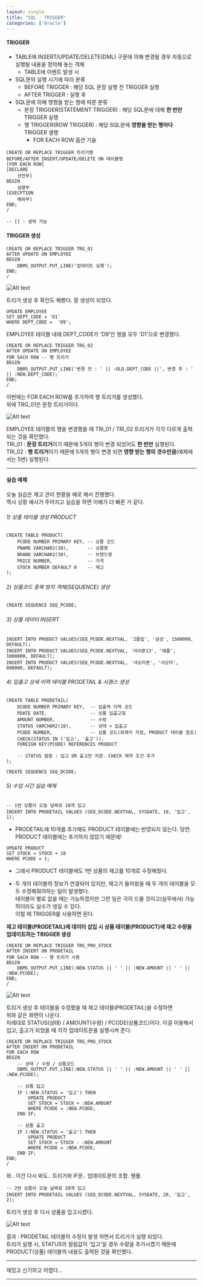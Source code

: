 ```yaml
---
layout: single
title: "SQL - TRIGGER"
categories: ['Oracle']
---
```


#### TRIGGER
* TABLE에 INSERT/UPDATE/DELETE(DML) 구문에 의해 변경될 경우 자동으로 실행될 내용을 정의해 놓는 객체
    * TABLE에 이벤트 발생 시
* SQL문의 실행 시기에 따라 분류
    * BEFORE TRIGGER : 해당 SQL 문장 실행 전 TRIGGER 실행
    * AFTER TRIGGER : 실행 후 
* SQL문에 의해 영향을 받는 행에 따른 분류
    * 문장 TRIGGER(STATEMENT TRIGGER) : 해당 SQL문에 대해 **한 번만** TRIGGER 실행
    * 행 TRIGGER(ROW TRIGGER) : 해당 SQL문에 **영향을 받는 행마다** TRIGGER 샐행
        * FOR EACH ROW 옵션 기술   
    
```
CREATE OR REPLACE TRIGGER 트리거명
BEFORE/AFTER INSERT/UPDATE/DELETE ON 테이블명
[FOR EACH ROW]
[DECLARE
    선언부]
BEGIN
    실행부
[EXECPTION
    예외부]
END;
/

-- [] : 생략 가능
```

#### TRIGGER 생성   
   
```
CREATE OR REPLACE TRIGGER TRG_01
AFTER UPDATE ON EMPLOYEE
BEGIN
    DBMS_OUTPUT.PUT_LINE('업데이트 실행');
END;
/
```   
   
![Alt text](/assets/images/oracle/trigger01.jpg)  
   
트리거 생성 후 확인도 해봤다. 잘 생성이 되었다.   
   
```
UPDATE EMPLOYEE
SET DEPT_CODE = 'D1'
WHERE DEPT_CODE =  'D9';
```
   
EMPLOYEE 테이블 내에 DEPT_CODE가 'D9'인 행을 모두 'D1'으로 변경했다.   
   
```
CREATE OR REPLACE TRIGGER TRG_02
AFTER UPDATE ON EMPLOYEE
FOR EACH ROW -- 행 트리거
BEGIN
    DBMS_OUTPUT.PUT_LINE('변경 전 : ' || :OLD.DEPT_CODE ||', 변경 후 : ' || :NEW.DEPT_CODE);
END;
/
```   
   
이번에는 FOR EACH ROW를 추가하여 행 트리거를 생성했다.   
위에 TRG_01은 문장 트리거이다.   
   
![Alt text](/assets/images/oracle/trigger02.jpg)  
   
EMPLOYEE 테이블의 행을 변경했을 때 TRI_01 / TRI_02 트리거가 각각 다르게 출력되는 것을 확인했다.   
TRI_01 : **문장 트리거**이기 때문에 5개의 행이 변경 되었어도 **한 번만** 실행된다.   
TRI_02 : **행 트리거**이기 때문에 5개의 행이 변경 되면 **영향 받는 행의 갯수만큼**(예제에서는 5번) 실행된다.   
   
***

#### 실습 예제
오늘 실습은 재고 관리 현황을 예로 해서 진행했다.   
역시 상황 예시가 주어지고 실습을 하면 이해가 더 빠른 거 같다.   
   
###### 1) 상품 테이블 생성 PRODUCT
```
CREATE TABLE PRODUCT(
    PCODE NUMBER PRIMARY KEY, -- 상품 코드
    PNAME VARCHAR2(30),       -- 상품명
    BRAND VARCHAR2(30),       -- 브랜드명
    PRICE NUMBER,             -- 가격
    STOCK NUMBER DEFAULT 0    -- 재고
);
```   
   
###### 2) 상품코드 중복 방지 객체(SEQUENCE) 생성
```
CREATE SEQUENCE SEQ_PCODE;
```   
   
###### 3) 상품 데이터 INSERT
```
INSERT INTO PRODUCT VALUES(SEQ_PCODE.NEXTVAL, 'Z플립', '삼성', 1500000, DEFAULT);
INSERT INTO PRODUCT VALUES(SEQ_PCODE.NEXTVAL, '아이폰13', '애플', 1000000, DEFAULT);
INSERT INTO PRODUCT VALUES(SEQ_PCODE.NEXTVAL, '샤오미폰', '샤오미', 800000, DEFAULT);
```
   
###### 4) 입출고 상세 이력 테이블 PRODETAIL & 시퀀스 생성
```
CREATE TABLE PRODETAIL(
    DCODE NUMBER PRIMARY KEY,  -- 입출력 이력 코드
    PDATE DATE,                -- 상품 입출고일
    AMOUNT NUMBER,             -- 수량
    STATUS VARCHAR2(10),       -- 상태 > 입출고
    PCODE NUMBER,              -- 상품 코드(외래키 지정, PRODUCT 테이블 참조)
    CHECK(STATUS IN ('입고', '출고')),
    FOREIGN KEY(PCODE) REFERENCES PRODUCT

    -- STATUS 컬럼 : 입고 OR 출고만 저장. CHECK 제약 조건 추가
);

CREATE SEQUENCE SEQ_DCODE;
```   
   
###### 5) 수업 시간 실습 예제
   
```
-- 1번 상품이 오늘 날짜로 10개 입고
INSERT INTO PRODETAIL VALUES (SEQ_DCODE.NEXTVAL, SYSDATE, 10, '입고', 1);
```   
   
* PRODETAIL에 10개를 추가해도 PRODUCT 테이블에는 반영되지 않는다. 당연.   
PRODUCT 테이블에는 추가하지 않았기 때문에!   
   
```
UPDATE PRODUCT
SET STOCK = STOCK + 10
WHERE PCODE = 1;
```   
   
* 그래서 PRODUCT 테이블에도 1번 상품의 재고를 10개로 수정해줬다.   
   
* 두 개의 테이블의 정보가 연결되어 있지만, 재고가 들어왔을 때 두 개의 테이블을 모두 수정해줘야하는 일이 발생했다.   
테이블이 별로 없을 때는 가능하겠지만 그런 일은 극히 드물 것이고(실무에서) 가능하더라도 실수가 생길 수 있다.   
이럴 때 TRIGGER를 사용하면 된다.   
   
**재고 테이블(PRODETAIL)에 데이터 삽입 시 상품 테이블(PRODUCT)에 재고 수량을 업데이트하는 TRIGGER 생성**
   
```
CREATE OR REPLACE TRIGGER TRG_PRO_STOCK
AFTER INSERT ON PRODETAIL
FOR EACH ROW -- 행 트리거 사용
BEGIN
    DBMS_OUTPUT.PUT_LINE(:NEW.STATUS || ' ' || :NEW.AMOUNT || ' ' || :NEW.PCODE);
END;
/
```   
   
![Alt text](/assets/images/oracle/trigger03.jpg)   
   
트리거 생성 후 테이블을 수정했을 때 재고 테이블(PRODETAIL)을 수정하면   
위와 같은 화면이 나온다.   
차례대로 STATUS(상태) / AMOUNT(수량) / PCODE(상품코드)이다.
이걸 이용해서 입고, 출고가 되었을 때 각각 업데이트문을 실행시켜 준다.   
   
```
CREATE OR REPLACE TRIGGER TRG_PRO_STOCK
AFTER INSERT ON PRODETAIL
FOR EACH ROW
BEGIN
    -- 상태 / 수량 / 상품코드
    DBMS_OUTPUT.PUT_LINE(:NEW.STATUS || ' ' || :NEW.AMOUNT || ' ' || :NEW.PCODE);
    
    -- 상품 입고
    IF (:NEW.STATUS = '입고') THEN
        UPDATE PRODUCT
        SET STOCK = STOCK + :NEW.AMOUNT
        WHERE PCODE = :NEW.PCODE;
    END IF;
    
    -- 상품 출고
    IF (:NEW.STATUS = '출고') THEN
        UPDATE PRODUCT
        SET STOCK = STOCK - :NEW.AMOUNT
        WHERE PCODE = :NEW.PCODE;
    END IF;
END;
/
```   
   
와.. 이건 다시 봐도.. 트리거와 IF문.. 업데이트문의 조합. 웬욜.   
   
```
-- 2번 상품이 오늘 날짜로 20개 입고
INSERT INTO PRODETAIL VALUES (SEQ_DCODE.NEXTVAL, SYSDATE, 20, '입고', 2);
```   
   
트리거 생성 후 다시 상품을 입고시켰다.   
   
![Alt text](/assets/images/oracle/trigger04.jpg)   
   
결과 : PRODETAIL 테이블의 수정이 발생 하면서 트리거가 실행 되었다.   
트리거 실행 시, STATUS의 컬럼값이 '입고'일 경우 수량을 추가시켰기 때문에   
PRODUCT(상품) 테이블의 내용도 출력된 것을 확인했다.   

***

재밌고 신기하고 어렵다...
   
***





